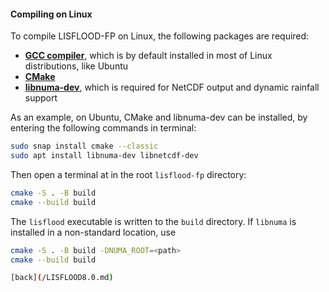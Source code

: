 #### Compiling on Linux

To compile LISFLOOD-FP on Linux, the following packages are required:

- [**GCC compiler**](https://gcc.gnu.org/), which is by default installed in most of Linux distributions, like Ubuntu 
- [**CMake**](https://cmake.org/)
- [**libnuma-dev**](https://github.com/numactl/numactl), which is required for NetCDF output and dynamic rainfall support

As an example, on Ubuntu, CMake and libnuma-dev can be installed, by entering the following commands in terminal:

````bash
sudo snap install cmake --classic
sudo apt install libnuma-dev libnetcdf-dev
````

Then open a terminal at in the root `lisflood-fp` directory:

````bash
cmake -S . -B build
cmake --build build
````

The `lisflood` executable is written to the `build` directory.
If `libnuma` is installed in a non-standard location, use

````bash
cmake -S . -B build -DNUMA_ROOT=<path>
cmake --build build

[back](/LISFLOOD8.0.md)
